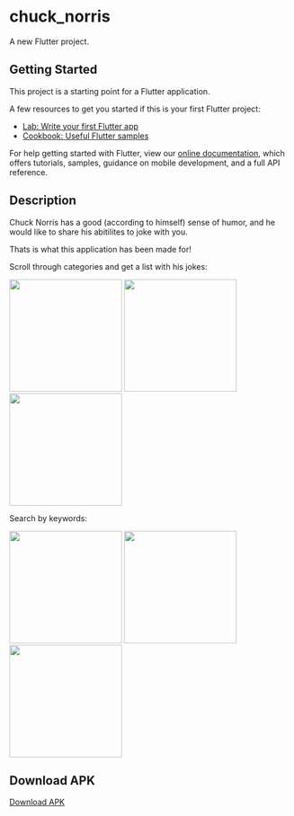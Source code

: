 # chuck_norris

A new Flutter project.

## Getting Started

This project is a starting point for a Flutter application.

A few resources to get you started if this is your first Flutter project:

- [Lab: Write your first Flutter app](https://flutter.dev/docs/get-started/codelab)
- [Cookbook: Useful Flutter samples](https://flutter.dev/docs/cookbook)

For help getting started with Flutter, view our
[online documentation](https://flutter.dev/docs), which offers tutorials,
samples, guidance on mobile development, and a full API reference.

## Description

Chuck Norris has a good (according to himself) sense of humor, and he would like to share his abitilites to joke with you.

Thats is what this application has been made for!

Scroll through categories and get a list with his jokes:


<img src="https://user-images.githubusercontent.com/69918609/154861412-4c0df9ab-8c60-4cc2-9007-ed7928356c9d.png" width="200"> <img src="https://user-images.githubusercontent.com/69918609/154861429-ec84ec6f-5c79-4acf-bc34-830ffb3855b0.png" width="200"> <img src="https://user-images.githubusercontent.com/69918609/154861442-f1640890-b425-4149-9a18-50c30f0be2f7.png" width="200">

Search by keywords:

<img src="https://user-images.githubusercontent.com/69918609/154861457-3cabc0e4-9a9d-452b-aa32-aa014b3ce028.png" width="200"> <img src="https://user-images.githubusercontent.com/69918609/154861477-83cf0030-f2ff-44b6-96e0-bb6a0800b871.png" width="200"> <img src="https://user-images.githubusercontent.com/69918609/154861508-e8dcaafb-0e78-4b39-9fb8-240d9e4d9497.png" width="200"> 

## Download APK

[Download APK](https://github.com/emileyray/chuck_norris/raw/main/apk/app-release.apk)



